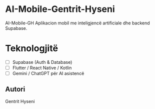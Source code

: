 # AI-Mobile-Gentrit-Hyseni
AI-Mobile-GH
Aplikacion mobil me inteligjencë artificiale dhe backend Supabase.

# Teknologjitë
- [ ] Supabase (Auth & Database)
- [ ] Flutter / React Native / Kotlin
- [ ] Gemini / ChatGPT për AI asistencë

## Autori
Gentrit Hyseni
